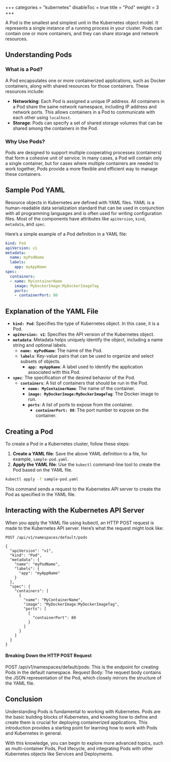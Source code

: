 +++
categories = "kubernetes"
disableToc = true
title = "Pod"
weight = 3
+++

A Pod is the smallest and simplest unit in the Kubernetes object model. It represents a single instance of a running process in your cluster. Pods can contain one or more containers, and they can share storage and network resources.

## Understanding Pods

### What is a Pod?

A Pod encapsulates one or more containerized applications, such as Docker containers, along with shared resources for those containers. These resources include:

- **Networking**: Each Pod is assigned a unique IP address. All containers in a Pod share the same network namespace, including IP address and network ports. This allows containers in a Pod to communicate with each other using `localhost`.
- **Storage**: Pods can specify a set of shared storage volumes that can be shared among the containers in the Pod.

### Why Use Pods?

Pods are designed to support multiple cooperating processes (containers) that form a cohesive unit of service. In many cases, a Pod will contain only a single container, but for cases where multiple containers are needed to work together, Pods provide a more flexible and efficient way to manage these containers.

## Sample Pod YAML

Resource objects in Kubernetes are defined with YAML files. YAML is a human-readable data serialization standard that can be used in conjunction with all programming languages and is often used for writing configuration files. Most of the components have attributes like `apiVersion`, `kind`, `metadata`, and `spec`.

Here’s a simple example of a Pod definition in a YAML file:

```yaml
kind: Pod
apiVersion: v1
metadata:
  name: myPodName
  labels:
    app: myAppName
spec:
  containers:
  - name: MyContainerName
    image: MyDockerImage:MyDockerImageTag
    ports:
    - containerPort: 80
```
## Explanation of the YAML File

- **`kind: Pod`**: Specifies the type of Kubernetes object. In this case, it is a Pod.
- **`apiVersion: v1`**: Specifies the API version of the Kubernetes object.
- **`metadata`**: Metadata helps uniquely identify the object, including a name string and optional labels.
    - **`name: myPodName`**: The name of the Pod.
    - **`labels`**: Key-value pairs that can be used to organize and select subsets of objects.
        - **`app: myAppName`**: A label used to identify the application associated with this Pod.
- **`spec`**: The specification of the desired behavior of the Pod.
    - **`containers`**: A list of containers that should be run in the Pod.
        - **`name: MyContainerName`**: The name of the container.
        - **`image: MyDockerImage:MyDockerImageTag`**: The Docker image to run.
        - **`ports`**: A list of ports to expose from the container.
            - **`containerPort: 80`**: The port number to expose on the container.

## Creating a Pod

To create a Pod in a Kubernetes cluster, follow these steps:

1. **Create a YAML file**: Save the above YAML definition to a file, for example, `sample-pod.yaml`.
2. **Apply the YAML file**: Use the `kubectl` command-line tool to create the Pod based on the YAML file.

```bash
kubectl apply -f sample-pod.yaml
```
This command sends a request to the Kubernetes API server to create the Pod as specified in the YAML file.

## Interacting with the Kubernetes API Server

When you apply the YAML file using kubectl, an HTTP POST request is made to the Kubernetes API server. Here’s what the request might look like:

```
POST /api/v1/namespaces/default/pods

{
  "apiVersion": "v1",
  "kind": "Pod",
  "metadata": {
    "name": "myPodName",
    "labels": {
      "app": "myAppName"
    }
  },
  "spec": {
    "containers": [
      {
        "name": "MyContainerName",
        "image": "MyDockerImage:MyDockerImageTag",
        "ports": [
          {
            "containerPort": 80
          }
        ]
      }
    ]
  }
}
```
#### Breaking Down the HTTP POST Request
POST /api/v1/namespaces/default/pods: This is the endpoint for creating Pods in the default namespace.
Request Body: The request body contains the JSON representation of the Pod, which closely mirrors the structure of the YAML file.

## Conclusion

Understanding Pods is fundamental to working with Kubernetes. Pods are the basic building blocks of Kubernetes, and knowing how to define and create them is crucial for deploying containerized applications. This introduction provides a starting point for learning how to work with Pods and Kubernetes in general.

With this knowledge, you can begin to explore more advanced topics, such as multi-container Pods, Pod lifecycle, and integrating Pods with other Kubernetes objects like Services and Deployments.